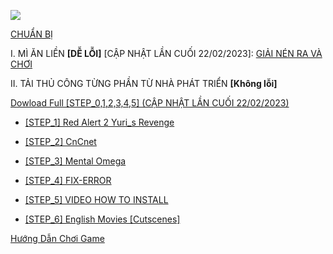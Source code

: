 ![](https://i.imgur.com/OrjTWmK.jpg)

[CHUẨN BỊ](https://github.com/ANTU-ALT-F4/CHUANBI)

I. MÌ ĂN LIỀN **[DỄ LỖI]** [CẬP NHẬT LẦN CUỐI 22/02/2023]: 
[GIẢI NÉN RA VÀ CHƠI](https://drive.google.com/uc?export=download&id=1ghsSjFXuoTECS247Ysivl3xHU3eNkMKW)

II. TẢI THỦ CÔNG TỪNG PHẦN TỪ NHÀ PHÁT TRIỂN **[Không lỗi]**

[Dowload Full [STEP_0,1,2,3,4,5] (CẬP NHẬT LẦN CUỐI 22/02/2023)](https://drive.google.com/uc?export=download&id=1f9ADPcXNd6f5jSwJ_sykoBcIhhqY_JOF)



- [ [STEP_1] Red Alert 2 Yuri_s Revenge](https://drive.google.com/uc?export=download&id=1AjLyOo_3uBo7X9_-TvEyuyMZKfRxqauT)

- [ [STEP_2] CnCnet](https://downloads.cncnet.org/CnCNet5_YR_Installer.exe)

- [ [STEP_3] Mental Omega](http://mentalomega.com/index.php?page=download)

- [ [STEP_4] FIX-ERROR](https://drive.google.com/file/d/1FQpNSF1rc5IH4SV9bGbaB2svm3Xx5a4i/view?usp=sharing)

- [ [STEP_5] VIDEO HOW TO INSTALL](https://youtube.com/playlist?list=PLMkkahCVDnIvK6ZJ6IcEZ7MSqecF5ZxZ0)

- [ [STEP_6] English Movies [Cutscenes]](https://drive.google.com/file/d/1oOJNa9HfQ8c7gIPwO03CiaXxZFYioT-Z/view?usp=sharing)

[Hướng Dẫn Chơi Game](https://drive.google.com/file/d/1LUBq9OBVc3eGAHpyFy2mE8YB9JvMRiVW/view?usp=sharing)
